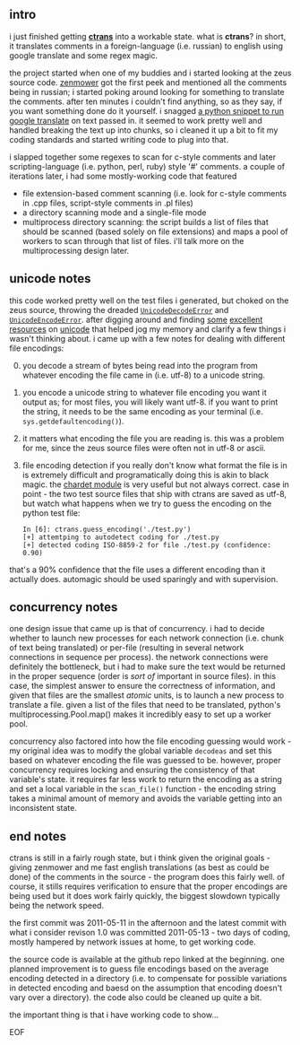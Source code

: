 intro
-----
i just finished getting **[ctrans](https://www.github.com/kisom/ctrans)** into
a workable state. what is **ctrans**? in short, it translates comments in a
foreign-language (i.e. russian) to english using google translate and some
regex magic.

the project started when one of my buddies and i started looking at the zeus
source code. [zenmower](https://www.github.com/clarke187/) got the first peek
and mentioned all the comments being in russian; i started poking around looking
for something to translate the comments. after ten minutes i couldn't find
anything, so as they say, if you want something done do it yourself. i snagged
[a python snippet to run google translate](http://www.halotis.com/2009/09/15/google-translate-api-python-script/)
on text passed in. it seemed to work pretty well and handled breaking the text
up into chunks, so i cleaned it up a bit to fit my coding standards and started
writing code to plug into that.

i slapped together some regexes to scan for c-style comments and later
scripting-language (i.e. python, perl, ruby) style '#' comments. a couple of
iterations later, i had some mostly-working code that featured
* file extension-based comment scanning (i.e. look for c-style comments in
.cpp files, script-style comments in .pl files)
* a directory scanning mode and a single-file mode
* multiprocess directory scanning: the script builds a list of files that should
be scanned (based solely on file extensions) and maps a pool of workers to scan
through that list of files. i'll talk more on the multiprocessing design later.

unicode notes
-------------
this code worked pretty well on the test files i generated, but choked on the
zeus source, throwing the dreaded
[`UnicodeDecodeError`](http://wiki.python.org/moin/UnicodeDecodeError) and
[`UnicodeEncodeError`](http://wiki.python.org/moin/UnicodeEncodeError). after
digging around and finding [some](http://effbot.org/zone/unicode-objects.htm)
[excellent](http://stackoverflow.com/questions/3588083/unicodeencodeerror-ascii-codec-cant-encode-character-u-xa3)
[resources](http://farmdev.com/talks/unicode/) on
[unicode](http://www.joelonsoftware.com/articles/Unicode.html) that helped jog
my memory and clarify a few things i wasn't thinking about. i came up with a
few notes for dealing with different file encodings:

0. you decode a stream of bytes being read into the program from whatever
encoding the file came in (i.e. utf-8) to a unicode string.
0. you encode a unicode string to whatever file encoding you want it output as;
for most files, you will likely want utf-8. if you want to print the string, it
needs to be the same encoding as your terminal (i.e.
`sys.getdefaultencoding()`).
0. it matters what encoding the file you are reading is. this was a problem for
me, since the zeus source files were often not in utf-8 or ascii.
0. file encoding detection if you really don't know what format the file is in
is extremely difficult and programatically doing this is akin to black magic.
the [chardet module](http://chardet.feedparser.org/) is very useful but not
always correct. case in point - the two test source files that ship with ctrans
are saved as utf-8, but watch what happens when we try to guess the encoding on
the python test file:

    `In [6]: ctrans.guess_encoding('./test.py')`     
    `[+] attemtping to autodetect coding for ./test.py`    
    `[+] detected coding ISO-8859-2 for file ./test.py (confidence: 0.90)`    
     
that's a 90% confidence that the file uses a different encoding than it actually
does. automagic should be used sparingly and with supervision.

concurrency notes
-----------------
one design issue that came up is that of concurrency. i had to decide whether to
launch new processes for each network connection (i.e. chunk of text being
translated) or per-file (resulting in several network connections in sequence
per process). the network connections were definitely the bottleneck, but i had
to make sure the text would be returned in the proper sequence (order is _sort
of_ important in source files). in this case, the simplest answer to ensure
the correctness of information, and given that files are the smallest _atomic_
units, is to launch a new process to translate a file. given a list of the files
that need to be translated, python's multiprocessing.Pool.map() makes it
incredibly easy to set up a worker pool.

concurrency also factored into how the file encoding guessing would work -
my original idea was to modify the global variable `decodeas` and set this based
on whatever encoding the file was guessed to be. however, proper concurrency
requires locking and ensuring the consistency of that variable's state. it
requires far less work to return the encoding as a string and set a local
variable in the `scan_file()` function - the encoding string takes a minimal
amount of memory and avoids the variable getting into an inconsistent state.

end notes
---------
ctrans is still in a fairly rough state, but i think given the original goals -
giving zenmower and me fast english translations (as best as could be done) of
the comments in the source - the program does this fairly well. of course,
it stills requires verification to ensure that the proper encodings are being
used but it does work fairly quickly, the biggest slowdown typically being the
network speed.

the first commit was 2011-05-11 in the afternoon and the latest commit with
what i consider revison 1.0 was committed 2011-05-13 - two days of coding,
mostly hampered by network issues at home, to get working code.

the source code is available at the github repo linked at the beginning. one
planned improvement is to guess file encodings based on the average encoding
detected in a directory (i.e. to compensate for possible variations in detected
encoding and baesd on the assumption that encoding doesn't vary over a
directory). the code also could be cleaned up quite a bit.

the important thing is that i have working code to show...

EOF
